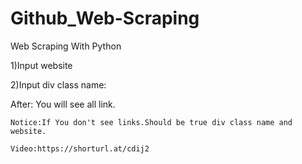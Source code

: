 # Github_Web-Scraping
Web Scraping With Python

1)Input website

2)Input div class name:

After: You will see all link.
~~~~~~~~~~~~~~~~~~~~~~~~~~~~~~~~~~~~~~~~~~~~~~~~~~~~~~~~~~~~~~~~~~~~
Notice:If You don't see links.Should be true div class name and website.

Video:https://shorturl.at/cdij2
